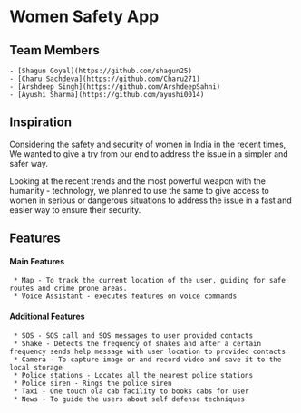 # Women Safety App
     

## Team Members
    - [Shagun Goyal](https://github.com/shagun25)
    - [Charu Sachdeva](https://github.com/Charu271)
    - [Arshdeep Singh](https://github.com/ArshdeepSahni)
    - [Ayushi Sharma](https://github.com/ayushi0014)

## Inspiration
Considering the safety and security of women in India in the recent times, We wanted to give a try from our end to address the issue in a simpler and safer way.

Looking at the recent trends and the most powerful weapon with the humanity - technology, we planned to use the same to give access to women in serious or dangerous situations to address the issue in a fast and easier way to ensure their security.

## Features

  #### Main Features
  
     * Map - To track the current location of the user, guiding for safe routes and crime prone areas.
     * Voice Assistant - executes features on voice commands
     
  #### Additional Features
  
     * SOS - SOS call and SOS messages to user provided contacts
     * Shake - Detects the frequency of shakes and after a certain frequency sends help message with user location to provided contacts
     * Camera - To capture image or and record video and save it to the local storage 
     * Police stations - Locates all the nearest police stations
     * Police siren - Rings the police siren
     * Taxi - One touch ola cab facility to books cabs for user
     * News - To guide the users about self defense techniques
